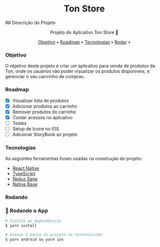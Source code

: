 <h1 align="center">Ton Store</h1>
## Descrição do Projeto
<p align="center">Projeto do Aplicativo Ton Store 🚀</p>

<p align="center">
 <a href="#objetivo">Objetivo</a> •
 <a href="#roadmap">Roadmap</a> • 
 <a href="#tecnologias">Tecnologias</a> • 
 <a href="#tecnologias">Rodar</a> • 
</p>

### Objetivo
O objetivo deste projeto é criar um aplicativo para venda de produtos da Ton, onde os usuários vão poder visualizar os produtos disponíveis, e gerenciar o seu carrrinho de compras.

### Roadmap
- [x] Visualizar lista de produtos
- [x] Adicionar produtos ao carrinho
- [x] Remover produtos do carrinho
- [x] Contar acessos no aplicativo
- [ ] Testes
- [ ] Setup de Icone no IOS
- [ ] Adicionar StoryBook ao projeto

### Tecnologias
As seguintes ferramentas foram usadas na construção do projeto:

- [React Native](https://reactnative.dev/)
- [TypeScript](https://www.typescriptlang.org/)
- [Redux Saga](https://redux-saga.js.org/)
- [Native Base](https://nativebase.io/)

### Rodando
### 🎲 Rodando o App

```bash
# Instale as dependências
$ yarn install

# Acesse a pasta do projeto no terminal/cmd
$ yarn android ou yarn ios
```